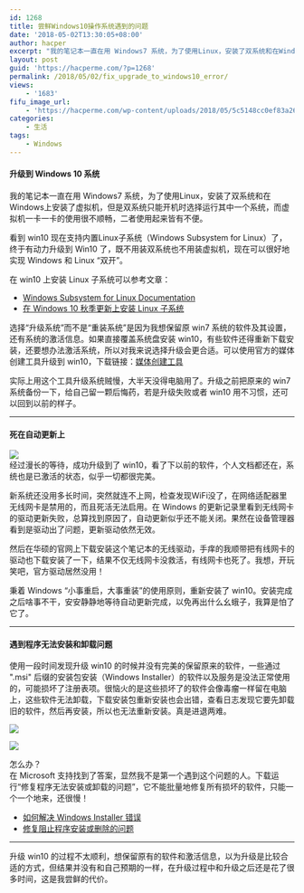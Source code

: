 ```yaml
---
id: 1268
title: 尝鲜Windows10操作系统遇到的问题
date: '2018-05-02T13:30:05+08:00'
author: hacper
excerpt: "我的笔记本一直在用 Windows7 系统，为了使用Linux，安装了双系统和在Windows上安装了虚拟机，但是双系统只能开机时选择运行其中一个系统，而虚拟机一卡一卡的使用很不顺畅，二者使用起来皆有不便。\n\n看到 win10 现在支持内置Linux子系统（Windows Subsystem for Linux）了，终于有动力升级到 Win10 了，既不用装双系统也不用装虚拟机，现在可以很好地实现 Windows 和 Linux “双开”。"
layout: post
guid: 'https://hacperme.com/?p=1268'
permalink: /2018/05/02/fix_upgrade_to_windows10_error/
views:
    - '1683'
fifu_image_url:
    - 'https://hacperme.com/wp-content/uploads/2018/05/5c5148cc0ef83a26d0ced6b4ce643373.png'
categories:
    - 生活
tags:
    - Windows
---
```


#### 升级到 Windows 10 系统

我的笔记本一直在用 Windows7 系统，为了使用Linux，安装了双系统和在Windows上安装了虚拟机，但是双系统只能开机时选择运行其中一个系统，而虚拟机一卡一卡的使用很不顺畅，二者使用起来皆有不便。

看到 win10 现在支持内置Linux子系统（Windows Subsystem for Linux）了，终于有动力升级到 Win10 了，既不用装双系统也不用装虚拟机，现在可以很好地实现 Windows 和 Linux “双开”。

在 win10 上安装 Linux 子系统可以参考文章：

- [Windows Subsystem for Linux Documentation](https://docs.microsoft.com/zh-cn/windows/wsl/about "Windows Subsystem for Linux Documentation")
- [在 Windows 10 秋季更新上安装 Linux 子系统](http://edi.wang/post/2017/11/25/install-linux-subsystem-on-windows-10-fcu "在 Windows 10 秋季更新上安装 Linux 子系统")

选择“升级系统”而不是“重装系统”是因为我想保留原 win7 系统的软件及其设置，还有系统的激活信息。如果直接覆盖系统盘安装 win10，有些软件还得重新下载安装，还要想办法激活系统，所以对我来说选择升级会更合适。可以使用官方的媒体创建工具升级到 win10，下载链接：[媒体创建工具](https://www.microsoft.com/zh-cn/software-download/windows10 "媒体创建工具")

实际上用这个工具升级系统贼慢，大半天没得电脑用了。升级之前把原来的 win7 系统备份一下，给自己留一颗后悔药，若是升级失败或者 win10 用不习惯，还可以回到以前的样子。

- - - - - -

#### 死在自动更新上

![](https://hacperme.com/wp-content/uploads/2018/05/d74525220a103101fd84c004a95ceae3.png)  
经过漫长的等待，成功升级到了 win10，看了下以前的软件，个人文档都还在，系统也是已激活的状态，似乎一切都很完美。

新系统还没用多长时间，突然就连不上网，检查发现WiFi没了，在网络适配器里无线网卡是禁用的，而且死活无法启用。在 Windows 的更新记录里看到无线网卡的驱动更新失败，总算找到原因了，自动更新似乎还不能关闭。果然在设备管理器看到是驱动出了问题，更新驱动依然无效。

然后在华硕的官网上下载安装这个笔记本的无线驱动，手痒的我顺带把有线网卡的驱动也下载安装了一下，结果不仅无线网卡没救活，有线网卡也死了。我想，开玩笑吧，官方驱动居然没用！

秉着 Windows “小事重启，大事重装”的使用原则，重新安装了 win10。安装完成之后啥事不干，安安静静地等待自动更新完成，以免再出什么幺蛾子，我算是怕了它了。

- - - - - -

#### 遇到程序无法安装和卸载问题

使用一段时间发现升级 win10 的时候并没有完美的保留原来的软件，一些通过 ".msi" 后缀的安装包安装（Windows Installer）的软件以及服务是没法正常使用的，可能损坏了注册表项。很恼火的是这些损坏了的软件会像毒瘤一样留在电脑上，这些软件无法卸载，下载安装包重新安装也会出错，查看日志发现它要先卸载旧的软件，然后再安装，所以也无法重新安装。真是进退两难。

![](https://hacperme.com/wp-content/uploads/2018/04/5cd2a610d406600c0d77af130a7c68f5.png)

![](https://hacperme.com/wp-content/uploads/2018/04/b83fce008eb0e71317b6f9f29c562762.png)

怎么办？  
在 Microsoft 支持找到了答案，显然我不是第一个遇到这个问题的人。下载运行“修复程序无法安装或卸载的问题”，它不能批量地修复所有损坏的软件，只能一个一个地来，还很慢！

- [如何解决 Windows Installer 错误](https://support.microsoft.com/zh-cn/help/2438651/how-to-troubleshoot-windows-installer-errors "如何解决 Windows Installer 错误")
- [修复阻止程序安装或删除的问题](https://support.microsoft.com/zh-cn/help/17588/fix-problems-that-block-programs-from-being-installed-or-removed "修复阻止程序安装或删除的问题")

- - - - - -

升级 win10 的过程不太顺利，想保留原有的软件和激活信息，以为升级是比较合适的方式，但结果并没有和自己预期的一样，在升级过程中和升级之后还是花了很多时间，这是我尝鲜的代价。
